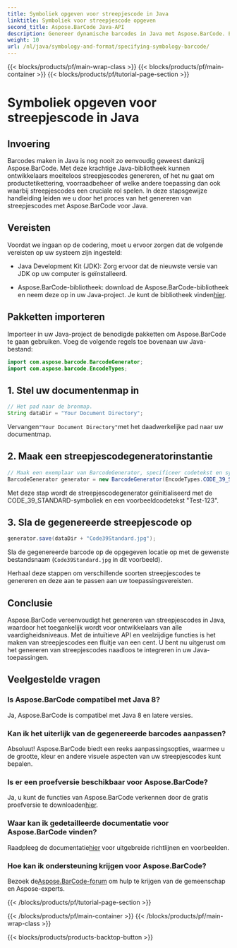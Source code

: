 ```yaml
---
title: Symboliek opgeven voor streepjescode in Java
linktitle: Symboliek voor streepjescode opgeven
second_title: Aspose.BarCode Java-API
description: Genereer dynamische barcodes in Java met Aspose.BarCode. Eenvoudige integratie, veelzijdige aanpassingen en robuuste functies voor al uw barcodebehoeften.
weight: 10
url: /nl/java/symbology-and-format/specifying-symbology-barcode/
---
```


{{< blocks/products/pf/main-wrap-class >}}
{{< blocks/products/pf/main-container >}}
{{< blocks/products/pf/tutorial-page-section >}}

# Symboliek opgeven voor streepjescode in Java


## Invoering

Barcodes maken in Java is nog nooit zo eenvoudig geweest dankzij Aspose.BarCode. Met deze krachtige Java-bibliotheek kunnen ontwikkelaars moeiteloos streepjescodes genereren, of het nu gaat om productetikettering, voorraadbeheer of welke andere toepassing dan ook waarbij streepjescodes een cruciale rol spelen. In deze stapsgewijze handleiding leiden we u door het proces van het genereren van streepjescodes met Aspose.BarCode voor Java.

## Vereisten

Voordat we ingaan op de codering, moet u ervoor zorgen dat de volgende vereisten op uw systeem zijn ingesteld:

- Java Development Kit (JDK): Zorg ervoor dat de nieuwste versie van JDK op uw computer is geïnstalleerd.

-  Aspose.BarCode-bibliotheek: download de Aspose.BarCode-bibliotheek en neem deze op in uw Java-project. Je kunt de bibliotheek vinden[hier](https://releases.aspose.com/barcode/java/).

## Pakketten importeren

Importeer in uw Java-project de benodigde pakketten om Aspose.BarCode te gaan gebruiken. Voeg de volgende regels toe bovenaan uw Java-bestand:

```java
import com.aspose.barcode.BarcodeGenerator;
import com.aspose.barcode.EncodeTypes;
```

## 1. Stel uw documentenmap in

```java
// Het pad naar de bronmap.
String dataDir = "Your Document Directory";
```

 Vervangen`"Your Document Directory"`met het daadwerkelijke pad naar uw documentmap.

## 2. Maak een streepjescodegeneratorinstantie

```java
// Maak een exemplaar van BarcodeGenerator, specificeer codetekst en symbologie in de constructor
BarcodeGenerator generator = new BarcodeGenerator(EncodeTypes.CODE_39_STANDARD, "Test-123");
```

Met deze stap wordt de streepjescodegenerator geïnitialiseerd met de CODE_39_STANDARD-symboliek en een voorbeeldcodetekst "Test-123".

## 3. Sla de gegenereerde streepjescode op

```java
generator.save(dataDir + "Code39Standard.jpg");
```

Sla de gegenereerde barcode op de opgegeven locatie op met de gewenste bestandsnaam (`Code39Standard.jpg` in dit voorbeeld).

Herhaal deze stappen om verschillende soorten streepjescodes te genereren en deze aan te passen aan uw toepassingsvereisten.

## Conclusie

Aspose.BarCode vereenvoudigt het genereren van streepjescodes in Java, waardoor het toegankelijk wordt voor ontwikkelaars van alle vaardigheidsniveaus. Met de intuïtieve API en veelzijdige functies is het maken van streepjescodes een fluitje van een cent. U bent nu uitgerust om het genereren van streepjescodes naadloos te integreren in uw Java-toepassingen.

## Veelgestelde vragen

### Is Aspose.BarCode compatibel met Java 8?
Ja, Aspose.BarCode is compatibel met Java 8 en latere versies.

### Kan ik het uiterlijk van de gegenereerde barcodes aanpassen?
Absoluut! Aspose.BarCode biedt een reeks aanpassingsopties, waarmee u de grootte, kleur en andere visuele aspecten van uw streepjescodes kunt bepalen.

### Is er een proefversie beschikbaar voor Aspose.BarCode?
 Ja, u kunt de functies van Aspose.BarCode verkennen door de gratis proefversie te downloaden[hier](https://releases.aspose.com/).

### Waar kan ik gedetailleerde documentatie voor Aspose.BarCode vinden?
 Raadpleeg de documentatie[hier](https://reference.aspose.com/barcode/java/) voor uitgebreide richtlijnen en voorbeelden.

### Hoe kan ik ondersteuning krijgen voor Aspose.BarCode?
 Bezoek de[Aspose.BarCode-forum](https://forum.aspose.com/c/barcode/13) om hulp te krijgen van de gemeenschap en Aspose-experts.

{{< /blocks/products/pf/tutorial-page-section >}}

{{< /blocks/products/pf/main-container >}}
{{< /blocks/products/pf/main-wrap-class >}}

{{< blocks/products/products-backtop-button >}}
